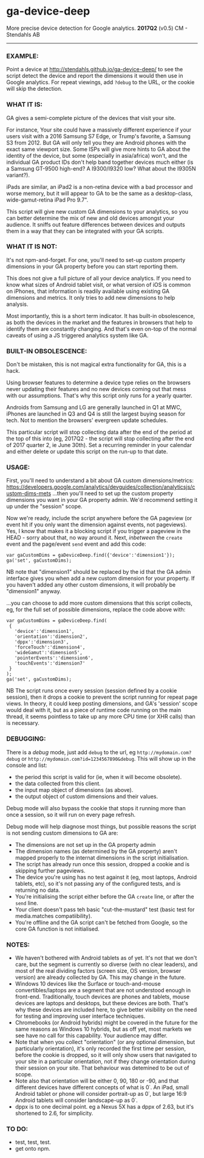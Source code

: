 # ga-device-deep
More precise device detection for Google analytics.
**2017Q2** (v0.5) CM - Stendahls AB

----------------------------------------

### EXAMPLE:

Point a device at http://stendahls.github.io/ga-device-deep/ to see the script detect the device and report the dimensions it would then use in Google analytics. For repeat viewings, add `?debug` to the URL, or the cookie will skip the detection.

### WHAT IT IS:
 
GA gives a semi-complete picture of the devices that visit your site. 

For instance, Your site could have a massively different experience if your users visit with a 2016 Samsung S7 Edge, or Trump's favorite, a Samsung S3 from 2012. But GA will only tell you they are Android phones with the exact same viewport size. Some ISPs will give more hints to GA about the identity of the device, but some (especially in asia/africa) won't, and the individual GA product IDs don't help band together devices much either (is a Samsung GT-9500 high-end? A I9300/I9320 low? What about the I9305N variant?). 

iPads are similar, an iPad2 is a non-retina device with a bad processor and worse memory, but it will appear to GA to be the same as a desktop-class, wide-gamut-retina iPad Pro 9.7".
 
This script will give new custom GA dimensions to your analytics, so you can better determine the mix of new and old devices amongst your audience. It  sniffs out feature differences between devices and outputs them in a way that they can be integrated with your GA scripts.

### WHAT IT IS NOT:

It's not npm-and-forget. For one, you'll need to set-up custom property dimensions in your GA property before you can start reporting them.

This does not give a full picture of all your device analytics. If you need to know what sizes of Android tablet visit, or what version of iOS is common on iPhones, that information is readily available using existing GA dimensions and metrics. It only tries to add new dimensions to help analysis.
 
Most importantly, this is a short term indicator. It has built-in obsolescence, as both the devices in the market and the features in browsers that help to identify them are constantly changing. And that's even on-top of the normal caveats of using a JS triggered analytics system like GA.
 
### BUILT-IN OBSOLESCENCE:
 
Don't be mistaken, this is not magical extra functionality for GA, this is a hack. 

Using browser features to determine a device type relies on the browsers never updating their features and no new devices coming out that mess with our assumptions. That's why this script only runs for a yearly  quarter. 

Androids from Samsung and LG are generally launched in Q1 at MWC, iPhones are launched in Q3 and Q4 is still the largest buying season for tech. Not to mention the browsers' evergreen update schedules. 

This particular script will stop collecting data after the end of the period at the top of this into (eg, 2017Q2 - the script will stop collecting after the end of 2017 quarter 2, ie June 30th). Set a recurring reminder in your  calendar and either delete or update this script on the run-up to that date.
 
### USAGE:

First, you'll need to understand a bit about GA custom dimensions/metrics:
https://developers.google.com/analytics/devguides/collection/analyticsjs/custom-dims-mets
...then you'll need to set up the custom property dimensions you want in your GA property admin. We'd recommend setting it up under the "session" scope.
 
Now we're ready, include the script anywhere before the GA pageview (or event hit if you only want the dimension against events, not pageviews). Yes, I know that makes it a blocking script if you trigger a pageview in the HEAD - sorry about that, no way around it. Next, *inbetween* the `create` event and the page/event `send` event and add this code:
 
```
var gaCustomDims = gaDeviceDeep.find({'device':'dimension1'});
ga('set', gaCustomDims);
```
NB note that "dimension1" should be replaced by the id that the GA admin interface gives you when add a new custom dimension for your property. If you haven't added any other custom dimensions, it will probably be "dimension1" anyway.
 
...you can choose to add more custom dimensions that this script collects, eg, for the full set of possible dimensions, replace the code above with:
 
 ```
var gaCustomDims = gaDeviceDeep.find(
  {
    'device':'dimension1',
    'orientation':'dimension2',
    'dppx':'dimension3',
    'forceTouch':'dimension4',
    'wideGamut':'dimension5',
    'pointerEvents':'dimension6',
    'touchEvents':'dimension7'
  }
);
 ga('set', gaCustomDims);
```

NB The script runs once every session (session defined by a cookie session), then it drops a cookie to prevent the script running for repeat page views. In theory, it could keep posting dimensions, and GA's 'session' scope would deal with it, but as a piece of runtime code running on the main thread, it seems pointless to take up any more CPU time (or XHR calls) than is necessary.

### DEBUGGING:

There is a *debug* mode, just add `debug` to the url, eg `http://mydomain.com?debug` or `http://mydomain.com?id=1234567890&debug`. This will show up in the console and list:
- the period this script is valid for (ie, when it will become obsolete).
- the data collected from this client.
- the input map object of dimensions (as above).
- the output object of custom dimensions and their values.

Debug mode will also bypass the cookie that stops it running more than once a session, so it will run on every page refresh.

Debug mode will help diagnose most things, but possible reasons the script is not sending custom dimensions to GA are:
- The dimensions are not set up in the GA property admin
- The dimension names (as determined by the GA property) aren't mapped properly to the internat dimensions in the script initialisation.
- The script has already run once this session, dropped a cookie and is skipping further pageviews.
- The device you're using has no test against it (eg, most laptops, Android tablets, etc), so it's not passing any of the configured tests, and is returning no data.
- You're initialising the script either before the GA `create` line, or after the `send` line.
- Your client doesn't pass teh basic "cut-the-mustard" test (basic test for media.matches compatiibility).
- You're offline and the GA script can't be fetched from Google, so the core GA function is not initialised.

### NOTES:
 
- We haven't bothered with Android tablets as of yet. It's not that we don't care, but the segment is currently so diverse (with no clear leaders), and most of the real dividing factors (screen size, OS version, browser version) are already collected by GA. This may change in the future.
- Windows 10 devices like the Surface or touch-and-mouse convertibles/laptops are a segment that are not understood enough in front-end.  Traditionally, touch devices are phones and tablets, mouse devices are  laptops and desktops, but these devices are both. That's why these devices  are included here, to give better visibility on the need for testing and  improving user interface techniques.
- Chromebooks (or Android hybrids) might be covered in the future for the same reasons as Windows 10 hybrids, but as off yet, most markets we see  have no call for this capability. Your audience may differ.
- Note that when you collect "orientation" (or any optional dimension, but particularly orientation), it's only recorded the first time per session, before the cookie is dropped, so it will only show users that navigated to your site in a particular orientation, not if they change orientation during their session on your site. That behaviour was detemined to be out of scope.
- Note also that orientation will be either 0, 90, 180 or -90, and that different devices have different concepts of what is 0˙. An iPad, small Android tablet or phone will consider portrait-up as 0˙, but large 16:9 Android tablets will consider landscape-up as 0˙.
- dppx is to one decimal point. eg a Nexus 5X has a dppx of 2.63, but it's shortened to 2.6, for simplicity.

### TO DO:
- test, test, test.
- get onto npm.